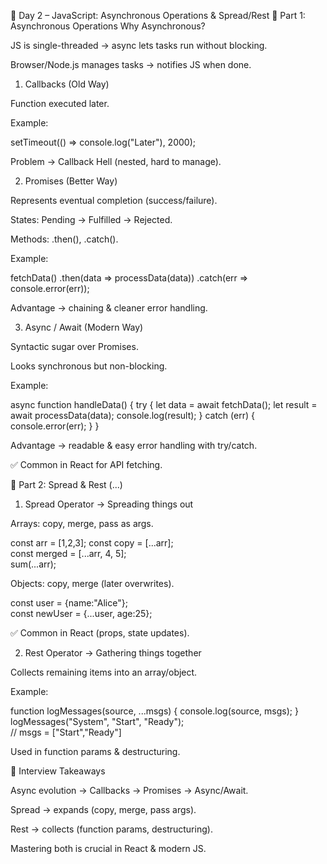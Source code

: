 📌 Day 2 – JavaScript: Asynchronous Operations & Spread/Rest
🔹 Part 1: Asynchronous Operations
Why Asynchronous?

JS is single-threaded → async lets tasks run without blocking.

Browser/Node.js manages tasks → notifies JS when done.

1. Callbacks (Old Way)

Function executed later.

Example:

setTimeout(() => console.log("Later"), 2000);


Problem → Callback Hell (nested, hard to manage).

2. Promises (Better Way)

Represents eventual completion (success/failure).

States: Pending → Fulfilled → Rejected.

Methods: .then(), .catch().

Example:

fetchData()
  .then(data => processData(data))
  .catch(err => console.error(err));


Advantage → chaining & cleaner error handling.

3. Async / Await (Modern Way)

Syntactic sugar over Promises.

Looks synchronous but non-blocking.

Example:

async function handleData() {
  try {
    let data = await fetchData();
    let result = await processData(data);
    console.log(result);
  } catch (err) {
    console.error(err);
  }
}


Advantage → readable & easy error handling with try/catch.

✅ Common in React for API fetching.

🔹 Part 2: Spread & Rest (...)
1. Spread Operator → Spreading things out

Arrays: copy, merge, pass as args.

const arr = [1,2,3];
const copy = [...arr];  
const merged = [...arr, 4, 5];  
sum(...arr);  


Objects: copy, merge (later overwrites).

const user = {name:"Alice"};  
const newUser = {...user, age:25};  


✅ Common in React (props, state updates).

2. Rest Operator → Gathering things together

Collects remaining items into an array/object.

Example:

function logMessages(source, ...msgs) {
  console.log(source, msgs);
}
logMessages("System", "Start", "Ready");  
// msgs = ["Start","Ready"]


Used in function params & destructuring.

🔑 Interview Takeaways

Async evolution → Callbacks → Promises → Async/Await.

Spread → expands (copy, merge, pass args).

Rest → collects (function params, destructuring).

Mastering both is crucial in React & modern JS.
